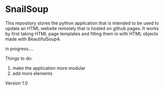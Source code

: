 # SnailSoup

This repository stores the python application that is intended to be used to update an HTML website remotely that is hosted on github pages. It works by first taking HTML page templates and filling them in with HTML objects made with BeautifulSoup4.

in progress....

Things to do: 
1. make the application more modular
2. add more elements

Version 1.0